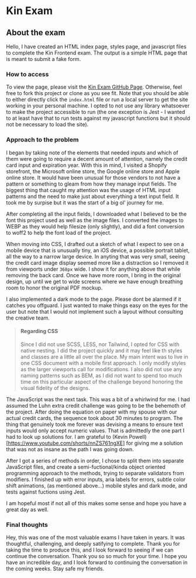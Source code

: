 # Kin Exam

## About the exam

Hello, I have created an HTML index page, styles page, and javascript files to complete the Kin Frontend exam. The output is a simple HTML page that is meant to submit a fake form.

### How to access

To view the page, please visit the [Kin Exam GitHub Page](https://mcespo.github.io/kin/). Otherwise, feel free to fork this project or clone as you see fit. Note that you should be able to either directly click the `index.html` file or run a local server to get the site working in your personal machine. I opted to not use any library whatsoever to make the project accessible to run (the one exception is Jest - I wanted to at least have that to run tests against my javascript functions but it should not be necessary to load the site).

### Approach to the problem

I began by taking note of the elements that needed inputs and which of them were going to require a decent amount of attention, namely the credit card input and expiration year. With this in mind, I visited a Shopify storefront, the Microsoft online store, the Google online store and Apple online store. It would have been unusual for those vendors to not have a pattern or something to gleam from how they manage input fields. The biggest thing that caught my attention was the usage of HTML input patterns and the need to make just about everything a text input field. It took me by surpise but it was the start of a big ol' journey for me.

After completing all the input fields, I downloaded what I believed to be the font this project used as well as the image files. I converted the images to WEBP as they would help filesize (only slightly), and did a font conversion to woff2 to help the font load of the project.

When moving into CSS, I drafted out a sketch of what I expect to see on a mobile device that is unusually tiny, an iOS device, a possible portrait tablet, all the way to a narrow large device. In anyting that was very small, seeing the credit card image display seemed more like a distraction so I removed it from viewports under `368px` wide. I show it for anything above that while removing the back card. Once we have more room, I bring in the original design, up until we get to wide screens where we have enough breathing room to honor the original PDF mockup.

I also implemented a dark mode to the page. Please dont be alarmed if it catches you offguard. I just wanted to make things easy on the eyes for the user but note that I would not implement such a layout without consulting the creative team.

> #### Regarding CSS
> Since I did not use SCSS, LESS, nor Tailwind, I opted for CSS with native nesting. I did the project quickly and it may feel like th styles and classes are a little all over the place. My main intent was to live in one CSS document with a mobile first approach. I only modify styles as the larger viewports call for modifications. I also did not use any naming patterns such as BEM, as I did not want to spend too much time on this particular aspect of the challenge beyond honoring the visual fidelity of the designs.

The JavaScript was the next task. This was a bit of a whirlwind for me. I had assumed the Luhn extra credit challenge was going to be the behemoth of the project. After doing the equation on paper with my spouse with our actual credit cards, the sequence took about 30 minutes to program. The thing that genuinely took me forever was devising a means to ensure text inputs would only accept numeric values. That is admittedly the one part I had to look up solutions for. I am grateful to (Kevin Powell)[https://www.youtube.com/shorts/nnZS761ngXE] for giving me a solution that was not as insane as the path I was going down.

After I got a series of methods in order, I chose to split them into separate JavaScript files, and create a semi-fuctional/kinda object oriented programming approach to the methods, trying to separate validators from modifiers. I finished up with error inputs, aria labels for errors, subtle color shift animations, (as mentioned above...) mobile styles and dark mode, and tests against fuctions using Jest.

I am hopeful most if not all of this makes some sense and hope you have a great day as well.


### Final thoughts

Hey, this was one of the most valuable exams I have taken in years. It was thoughtful, challenging, and deeply satifying to complete. Thank you for taking the time to produce this, and I look forward to seeing if we can continue the conversation. Thank you so so much for your time. I hope you have an incredible day, and I look forward to continuing the conversation in the coming weeks. Stay safe my friends.

